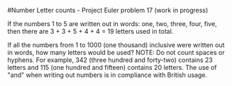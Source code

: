 #Number Letter counts - Project Euler problem 17 (work in progress)

If the numbers 1 to 5 are written out in words: one, two, three, four, five, then there are
3 + 3 + 5 + 4 + 4 = 19 letters used in total.

If all the numbers from 1 to 1000 (one thousand) inclusive were written out in words, how many
letters would be used?
NOTE: Do not count spaces or hyphens. For example, 342 (three hundred and forty-two) contains 23 letters and 115 (one hundred and fifteen) contains 20 letters. The use of "and" when writing out numbers is in compliance with British usage.
